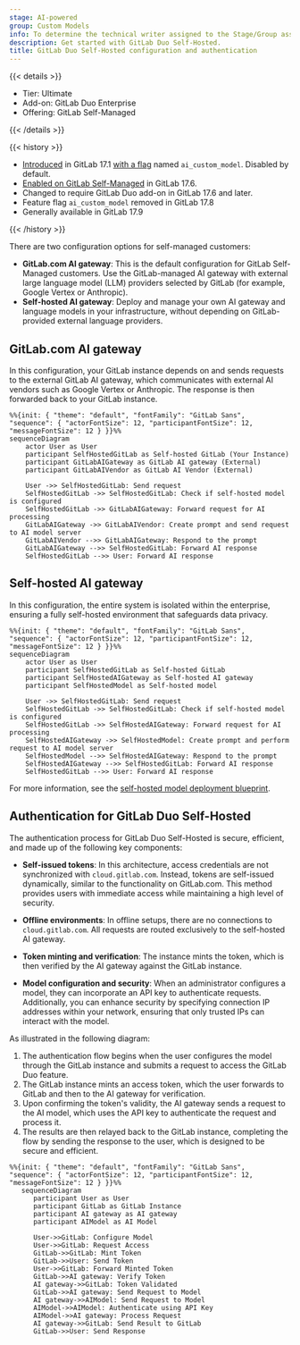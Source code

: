 ```yaml
---
stage: AI-powered
group: Custom Models
info: To determine the technical writer assigned to the Stage/Group associated with this page, see https://handbook.gitlab.com/handbook/product/ux/technical-writing/#assignments
description: Get started with GitLab Duo Self-Hosted.
title: GitLab Duo Self-Hosted configuration and authentication
---
```


{{< details >}}

- Tier: Ultimate
- Add-on: GitLab Duo Enterprise
- Offering: GitLab Self-Managed

{{< /details >}}

{{< history >}}

- [Introduced](https://gitlab.com/groups/gitlab-org/-/epics/12972) in GitLab 17.1 [with a flag](../feature_flags.md) named `ai_custom_model`. Disabled by default.
- [Enabled on GitLab Self-Managed](https://gitlab.com/groups/gitlab-org/-/epics/15176) in GitLab 17.6.
- Changed to require GitLab Duo add-on in GitLab 17.6 and later.
- Feature flag `ai_custom_model` removed in GitLab 17.8
- Generally available in GitLab 17.9

{{< /history >}}

There are two configuration options for self-managed customers:

- **GitLab.com AI gateway**: This is the default configuration for GitLab Self-Managed customers. Use the GitLab-managed AI gateway with external large language model (LLM) providers selected by GitLab (for example, Google Vertex or Anthropic).
- **Self-hosted AI gateway**: Deploy and manage your own AI gateway and language models in your infrastructure, without depending on GitLab-provided external language providers.

## GitLab.com AI gateway

In this configuration, your GitLab instance depends on and sends requests to the external GitLab AI gateway, which communicates with external AI vendors such as Google Vertex or Anthropic. The response is then forwarded back to your GitLab instance.

```mermaid
%%{init: { "theme": "default", "fontFamily": "GitLab Sans", "sequence": { "actorFontSize": 12, "participantFontSize": 12, "messageFontSize": 12 } }}%%
sequenceDiagram
    actor User as User
    participant SelfHostedGitLab as Self-hosted GitLab (Your Instance)
    participant GitLabAIGateway as GitLab AI gateway (External)
    participant GitLabAIVendor as GitLab AI Vendor (External)

    User ->> SelfHostedGitLab: Send request
    SelfHostedGitLab ->> SelfHostedGitLab: Check if self-hosted model is configured
    SelfHostedGitLab ->> GitLabAIGateway: Forward request for AI processing
    GitLabAIGateway ->> GitLabAIVendor: Create prompt and send request to AI model server
    GitLabAIVendor -->> GitLabAIGateway: Respond to the prompt
    GitLabAIGateway -->> SelfHostedGitLab: Forward AI response
    SelfHostedGitLab -->> User: Forward AI response
```

## Self-hosted AI gateway

In this configuration, the entire system is isolated within the enterprise, ensuring a fully self-hosted environment that safeguards data privacy.

```mermaid
%%{init: { "theme": "default", "fontFamily": "GitLab Sans", "sequence": { "actorFontSize": 12, "participantFontSize": 12, "messageFontSize": 12 } }}%%
sequenceDiagram
    actor User as User
    participant SelfHostedGitLab as Self-hosted GitLab
    participant SelfHostedAIGateway as Self-hosted AI gateway
    participant SelfHostedModel as Self-hosted model

    User ->> SelfHostedGitLab: Send request
    SelfHostedGitLab ->> SelfHostedGitLab: Check if self-hosted model is configured
    SelfHostedGitLab ->> SelfHostedAIGateway: Forward request for AI processing
    SelfHostedAIGateway ->> SelfHostedModel: Create prompt and perform request to AI model server
    SelfHostedModel -->> SelfHostedAIGateway: Respond to the prompt
    SelfHostedAIGateway -->> SelfHostedGitLab: Forward AI response
    SelfHostedGitLab -->> User: Forward AI response
```

For more information, see the [self-hosted model deployment blueprint](https://handbook.gitlab.com/handbook/engineering/architecture/design-documents/custom_models/).

## Authentication for GitLab Duo Self-Hosted

The authentication process for GitLab Duo Self-Hosted is secure, efficient, and made up of the following key components:

- **Self-issued tokens**: In this architecture, access credentials are not synchronized with `cloud.gitlab.com`. Instead, tokens are self-issued dynamically, similar to the functionality on GitLab.com. This method provides users with immediate access while maintaining a high level of security.

- **Offline environments**: In offline setups, there are no connections to `cloud.gitlab.com`. All requests are routed exclusively to the self-hosted AI gateway.

- **Token minting and verification**: The instance mints the token, which is then verified by the AI gateway against the GitLab instance.

- **Model configuration and security**: When an administrator configures a model, they can incorporate an API key to authenticate requests. Additionally, you can enhance security by specifying connection IP addresses within your network, ensuring that only trusted IPs can interact with the model.

As illustrated in the following diagram:

1. The authentication flow begins when the user configures the model through the GitLab instance and submits a request to access the GitLab Duo feature.
1. The GitLab instance mints an access token, which the user forwards to GitLab and then to the AI gateway for verification.
1. Upon confirming the token's validity, the AI gateway sends a request to the AI model, which uses the API key to authenticate the request and process it.
1. The results are then relayed back to the GitLab instance, completing the flow by sending the response to the user, which is designed to be secure and efficient.

```mermaid
%%{init: { "theme": "default", "fontFamily": "GitLab Sans", "sequence": { "actorFontSize": 12, "participantFontSize": 12, "messageFontSize": 12 } }}%%
   sequenceDiagram
      participant User as User
      participant GitLab as GitLab Instance
      participant AI gateway as AI gateway
      participant AIModel as AI Model

      User->>GitLab: Configure Model
      User->>GitLab: Request Access
      GitLab->>GitLab: Mint Token
      GitLab->>User: Send Token
      User->>GitLab: Forward Minted Token
      GitLab->>AI gateway: Verify Token
      AI gateway->>GitLab: Token Validated
      GitLab->>AI gateway: Send Request to Model
      AI gateway->>AIModel: Send Request to Model
      AIModel->>AIModel: Authenticate using API Key
      AIModel->>AI gateway: Process Request
      AI gateway->>GitLab: Send Result to GitLab
      GitLab->>User: Send Response

```

